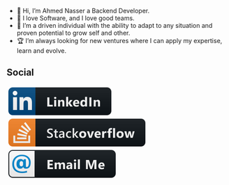 - 👋 Hi, I’m Ahmed Nasser a Backend Developer.
- 👀 I love Software, and I love good teams.
- 🌱 I’m a driven individual with the ability to adapt to any situation and proven potential to grow self and other.
- 🏆 I’m always looking for new ventures where I can apply my expertise, learn and evolve.

<!---
Ahmed-nd/Ahmed-nd is a ✨ special ✨ repository because its `README.md` (this file) appears on your GitHub profile.
You can click the Preview link to take a look at your changes.
--->

## Social
<p align="left">
  <a href="https://www.linkedin.com/in/zanid-haytam">
    <img src="Resources/social/linkedin.svg" alt="Linkedin" style="vertical-align:top; margin:4px">
  </a>
  <a href="https://stackoverflow.com/users/17925044/ahmed-nasser">
    <img src="Resources/social/stackoverflow.svg" alt="Linkedin" style="vertical-align:top; margin:4px">
  </a>
  <a href="mailto: ahmed.n.abdeltwab@gmail.com">
    <img src="Resources/social/email_me.svg" alt="Linkedin" style="vertical-align:top; margin:4px">
  </a>  
</p>
<!-- 
## Things I use
<p align="left">
  <img src="Resources/dev/languages/cpp.png" alt="cpp" style="vertical-align:top; margin:4px; height:32px">
   <img src="Resources/dev/languages/java.svg" alt="Java" style="vertical-align:top; margin:4px"> 
  <img src="Resources/dev/languages/python.svg" alt="Python" style="vertical-align:top; margin:4px">
  <img src="Resources/dev/languages/js.svg" alt="Javascript" style="vertical-align:top; margin:4px">
  <img src="Resources/dev/tools/visualstudio.svg" alt="Visual Studio" style="vertical-align:top; margin:4px">
  <img src="Resources/dev/tools/visualstudio_code.svg" alt="Visual Studio Code" style="vertical-align:top; margin:4px">
   <img src="Resources/dev/tools/jetbrains_intellij.svg" alt="Intellij" style="vertical-align:top; margin:4px"> 
  <img src="Resources/dev/tools/docker.svg" alt="Docker" style="vertical-align:top; margin:4px"> 
</p>

<p align="right">
  <img src="https://estruyf-github.azurewebsites.net/api/VisitorHit?user=Ahmed-nd&countColorcountColor&countColor=%237B1E7A">
</p>
 -->
